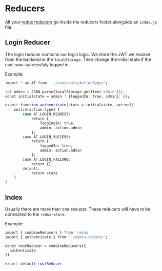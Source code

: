 # Reducers

All your [redux reducers](https://redux.js.org/basics/reducers) go inside the reducers folder alongside an `index.js` file.

## Login Reducer

The login reducer contains our login logic. We store the JWT we recieve from the backend in the `localStorage`. Then change the initial state if the user was successfyly logged in.

Example:

```bash
import * as AT from '../constants/ActionTypes';

let admin = JSON.parse(localStorage.getItem('admin'));
const initialstate = admin ? {loggedIn: true, admin}: {};

export function authenticate(state = initialstate, action){
    switch(action.type) {
        case AT.LOGIN_REQUEST:
            return {
                loggingIn: true,
                admin: action.admin
            };
        case AT.LOGIN_SUCCESS:
            return {
                loggedIn: true,
                admin: action.admin
            };
        case AT.LOGIN_FAILURE:
            return {};
        default: 
            return state
    }
}
```

## Index

Usually there are more than one reducer. These reducers will have to be connected to the `redux-store`.

Example:

```bash
import { combineReducers } from 'redux'
import { authenticate } from './admin-reducer';

const rootReducer = combineReducers({
  authenticate
})

export default rootReducer
```
